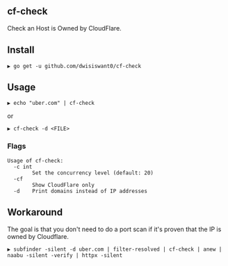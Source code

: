 ## cf-check
Check an Host is Owned by CloudFlare.

## Install
```
▶ go get -u github.com/dwisiswant0/cf-check
```

## Usage

```
▶ echo "uber.com" | cf-check
```

or

```
▶ cf-check -d <FILE>
```

### Flags

```
Usage of cf-check:
  -c int
        Set the concurrency level (default: 20)
  -cf
        Show CloudFlare only
  -d    Print domains instead of IP addresses
```

## Workaround

The goal is that you don't need to do a port scan if it's proven that the IP is owned by Cloudflare.

```
▶ subfinder -silent -d uber.com | filter-resolved | cf-check | anew | naabu -silent -verify | httpx -silent
```